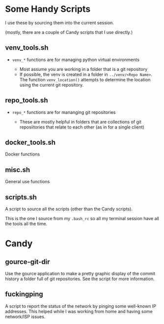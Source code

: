 # Some Handy Scripts

I use these by sourcing them into the current session.

(mostly, there are a couple of Candy scripts that I use directly.)

## venv_tools.sh

* `venv_*` functions are for managing python virtual environments

  * Most assume you are working in a folder that is a git repository
  * If possible, the venv is created in a folder in `../venv/<Repo Name>`. The function `venv_location()` attempts to determine the location using the current git repository.


## repo_tools.sh

* `repo_*` functions are for mananging git  repositories

  * These are mostly helpful in folders that are collections of git reposiitories that relate to each other (as in for a single client)


## docker_tools.sh

Docker functions

## misc.sh

General use functions


## scripts.sh

A script to source all the scripts (other than the Candy scripts).

This is the one I source from my `.bash_rc` so all my terminal session have all the tools all the time.

# Candy

## gource-git-dir

Use the gource application to make a pretty graphic display of the commit history a folder full of git repositories. See the script for more information.

## fuckingping

A script to report the status of the network by pinging some well-known IP addresses. This helped while I was working from home and having some network/ISP issues.


